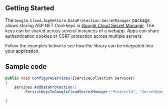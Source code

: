 ## Getting Started

The `Google.Cloud.AspNetCore.DataProtection.SecretManager` package allows storing ASP.NET Core keys in [Google Cloud Secret Manager](https://cloud.google.com/secret-manager).
The keys can be shared across several instances of a webapp. Apps can share authentication cookies
or CSRF protection across multiple servers

Follow the examples below to see how the library can be integrated into your application.

## Sample code
```csharp
public void ConfigureServices(IServiceCollection services)
{
    services.AddDataProtection()
        .PersistKeysToGoogleCloudSecretManager("ProjectId", "SecretName", new SecretManagerServiceClient());

}
```
